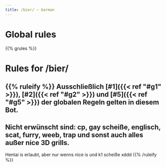 ```yaml
---
title: /bier/ ~ German
---
```


# Global rules

{{% grules %}}


# Rules for /bier/

{{% ruleify %}}
Ausschließlich [#1]({{< ref "#g1" >}}), [#2]({{< ref "#g2" >}}) und [#5]({{< ref "#g5" >}}) der globalen Regeln gelten in diesem Bot.
-
Nicht erwünscht sind: cp, gay scheiße, englisch, scat, furry, weeb, trap und sonst auch alles außer nice 3D grills.
-
Hentai is erlaubt, aber nur wenns nice is und k1 scheiße xddd
{{% /ruleify %}}
